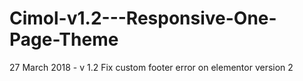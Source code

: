 # Cimol-v1.2---Responsive-One-Page-Theme
27 March 2018 - v 1.2
Fix custom footer error on elementor version 2
